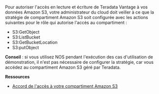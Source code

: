 Pour autoriser l'accès en lecture et écriture de Teradata Vantage à vos données Amazon S3, votre administrateur du cloud doit veiller à ce que la stratégie de compartiment Amazon S3 soit configurée avec les actions suivantes pour le rôle qui autorise l'accès au compartiment :

-   S3:GetObject
-   S3:ListBucket
-   S3:GetBucketLocation
-   S3:putObject

**Conseil** : si vous utilisez NOS pendant l'exécution des cas d'utilisation de démonstration, il n'est pas nécessaire de configurer la stratégie, car vous accédez au compartiment Amazon S3 géré par Teradata.

**Ressources**

-   [Accord de l'accès à votre compartiment Amazon S3](https://docs.teradata.com/search/all?query=Granting+Access+to+Your+Amazon+S3+Bucket&content-lang=en-US)
